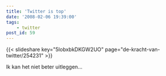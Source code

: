 ```yaml
---
title: 'Twitter is top'
date: '2008-02-06 19:39:00'
tags:
    - twitter
post_id: 59
---
```


<!-- cspell:disable-next-line -->
{{< slideshare key="5lobxbkDKGW2UO" page="de-kracht-van-twitter/254231" >}}

Ik kan het niet beter uitleggen…

